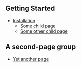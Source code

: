 ## Getting Started

* [Installation](getting-started/installation.md)    
    * [Some child page](page1/page1-1.md)    
    * [Some other child page](part1/page1-2.md)  
    
## A second-page group​

* [Yet another page](another-page.md)